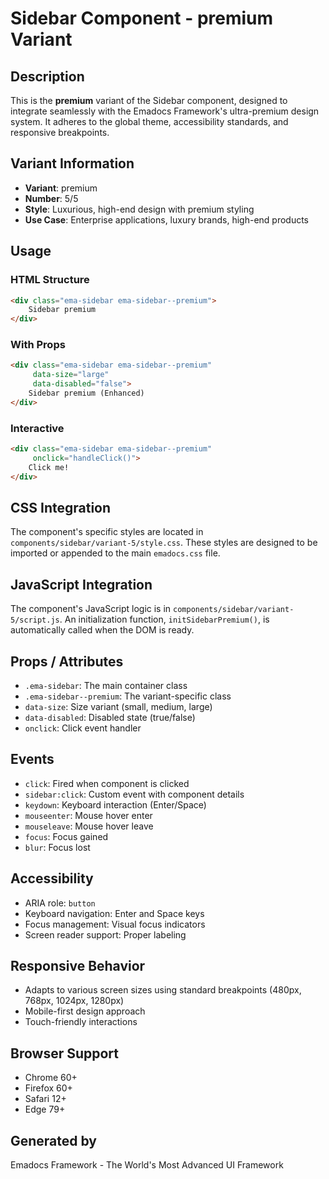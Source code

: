 # Sidebar Component - premium Variant

## Description
This is the **premium** variant of the Sidebar component, designed to integrate seamlessly with the Emadocs Framework's ultra-premium design system. It adheres to the global theme, accessibility standards, and responsive breakpoints.

## Variant Information
- **Variant**: premium
- **Number**: 5/5
- **Style**: Luxurious, high-end design with premium styling
- **Use Case**: Enterprise applications, luxury brands, high-end products

## Usage

### HTML Structure
```html
<div class="ema-sidebar ema-sidebar--premium">
    Sidebar premium
</div>
```

### With Props
```html
<div class="ema-sidebar ema-sidebar--premium" 
     data-size="large" 
     data-disabled="false">
    Sidebar premium (Enhanced)
</div>
```

### Interactive
```html
<div class="ema-sidebar ema-sidebar--premium" 
     onclick="handleClick()">
    Click me!
</div>
```

## CSS Integration
The component's specific styles are located in `components/sidebar/variant-5/style.css`. These styles are designed to be imported or appended to the main `emadocs.css` file.

## JavaScript Integration
The component's JavaScript logic is in `components/sidebar/variant-5/script.js`. An initialization function, `initSidebarPremium()`, is automatically called when the DOM is ready.

## Props / Attributes
- `.ema-sidebar`: The main container class
- `.ema-sidebar--premium`: The variant-specific class
- `data-size`: Size variant (small, medium, large)
- `data-disabled`: Disabled state (true/false)
- `onclick`: Click event handler

## Events
- `click`: Fired when component is clicked
- `sidebar:click`: Custom event with component details
- `keydown`: Keyboard interaction (Enter/Space)
- `mouseenter`: Mouse hover enter
- `mouseleave`: Mouse hover leave
- `focus`: Focus gained
- `blur`: Focus lost

## Accessibility
- ARIA role: `button`
- Keyboard navigation: Enter and Space keys
- Focus management: Visual focus indicators
- Screen reader support: Proper labeling

## Responsive Behavior
- Adapts to various screen sizes using standard breakpoints (480px, 768px, 1024px, 1280px)
- Mobile-first design approach
- Touch-friendly interactions

## Browser Support
- Chrome 60+
- Firefox 60+
- Safari 12+
- Edge 79+

## Generated by
Emadocs Framework - The World's Most Advanced UI Framework
